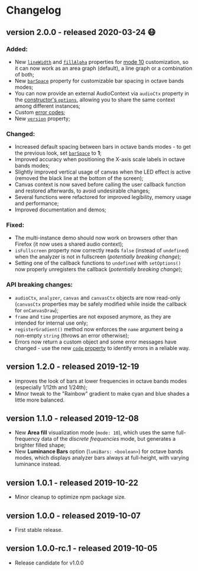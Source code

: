 Changelog
=========

## version 2.0.0 - released 2020-03-24 :mask:

### Added:

+ New [`lineWidth`](README.md#linewidth-number) and [`fillAlpha`](README.md#fillalpha-number) properties
for [mode 10](README.md#mode-number) customization, so it can now work as an area graph (default), a line graph or a combination of both;
+ New [`barSpace`](README.md#barspace-number) property for customizable bar spacing in octave bands modes;
+ You can now provide an external AudioContext via `audioCtx` property in the [constructor's `options`](#constructor), allowing you to share the same context among different instances;
+ Custom [error codes](README.md#custom-errors);
+ New [`version`](README.md#version-string) property;

### Changed:

+ Increased default spacing between bars in octave bands modes - to get the previous look, set [`barSpace`](#barspace-number) to **1**;
+ Improved accuracy when positioning the X-axis scale labels in octave bands modes;
+ Slightly improved vertical usage of canvas when the LED effect is active (removed the black line at the bottom of the screen);
+ Canvas context is now saved before calling the user callback function and restored afterwards, to avoid undesirable changes;
+ Several functions were refactored for improved legibility, memory usage and performance;
+ Improved documentation and demos;

### Fixed:

+ The multi-instance demo should now work on browsers other than Firefox (it now uses a shared audio context);
+ `isFullscreen` property now correctly reads `false` (instead of `undefined`) when the analyzer is not in fullscreen (*potentially breaking change*);
+ Setting one of the callback functions to `undefined` with `setOptions()` now properly unregisters the callback (*potentially breaking change*);

### API breaking changes:

+ `audioCtx`, `analyzer`, `canvas` and `canvasCtx` objects are now read-only (`canvasCtx` properties may be safely modified while inside the callback for `onCanvasDraw`);
+ `frame` and `time` properties are not exposed anymore, as they are intended for internal use only;
+ `registerGradient()` method now enforces the `name` argument being a non-empty `string` (throws an error otherwise);
+ Errors now return a custom object and some error messages have changed - use the new [`code` property](#README.md#custom-errors) to identify errors in a reliable way.


## version 1.2.0 - released 2019-12-19

+ Improves the look of bars at lower frequencies in octave bands modes (especially 1/12th and 1/24th);
+ Minor tweak to the "Rainbow" gradient to make cyan and blue shades a little more balanced.


## version 1.1.0 - released 2019-12-08

+ New **Area fill** visualization mode (`mode: 10`), which uses the same full-frequency data of the *discrete frequencies* mode, but generates a brighter filled shape;
+ New **Luminance Bars** option (`lumiBars: <boolean>`) for octave bands modes, which displays analyzer bars always at full-height, with varying luminance instead.


## version 1.0.1 - released 2019-10-22

+ Minor cleanup to optimize npm package size.


## version 1.0.0 - released 2019-10-07

+ First stable release.


## version 1.0.0-rc.1 - released 2019-10-05

+ Release candidate for v1.0.0
